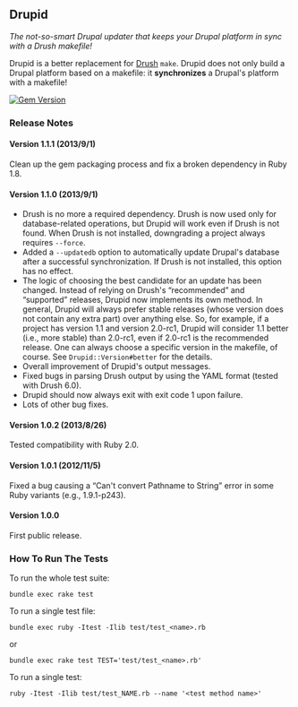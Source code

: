 ## Drupid

_The not-so-smart Drupal updater that keeps your Drupal platform in sync with a Drush makefile!_

Drupid is a better replacement for [Drush](https://github.com/drush-ops/drush) `make`. Drupid does not only build a Drupal platform based on a makefile: it **synchronizes** a Drupal's platform with a makefile!

[![Gem Version](https://badge.fury.io/rb/drupid.png)](http://badge.fury.io/rb/drupid)


### Release Notes ###

#### Version 1.1.1 (2013/9/1) ####

Clean up the gem packaging process and fix a broken dependency in Ruby 1.8.

#### Version 1.1.0 (2013/9/1) ####

- Drush is no more a required dependency. Drush is now used only for database-related operations, but Drupid will work even if Drush is not found. When Drush is not installed, downgrading a project always requires `--force`.
- Added a `--updatedb` option to automatically update Drupal's database after a successful synchronization. If Drush is not installed, this option has no effect.
- The logic of choosing the best candidate for an update has been changed. Instead of relying on Drush's “recommended” and “supported” releases, Drupid now implements its own method. In general, Drupid will always prefer stable releases (whose version does not contain any extra part) over anything else. So, for example, if a project has version 1.1 and version 2.0-rc1, Drupid will consider 1.1 better (i.e., more stable) than 2.0-rc1, even if 2.0-rc1 is the recommended release. One can always choose a specific version in the makefile, of course. See `Drupid::Version#better` for the details.
- Overall improvement of Drupid's output messages.
- Fixed bugs in parsing Drush output by using the YAML format (tested with Drush 6.0).
- Drupid should now always exit with exit code 1 upon failure.
- Lots of other bug fixes.


#### Version 1.0.2 (2013/8/26) ####

Tested compatibility with Ruby 2.0.

#### Version 1.0.1 (2012/11/5) ####

Fixed a bug causing a “Can't convert Pathname to String” error in some Ruby variants (e.g., 1.9.1-p243).

#### Version 1.0.0 ####

First public release.


### How To Run The Tests ###

To run the whole test suite:

    bundle exec rake test

To run a single test file:

    bundle exec ruby -Itest -Ilib test/test_<name>.rb

or

    bundle exec rake test TEST='test/test_<name>.rb'

To run a single test:

    ruby -Itest -Ilib test/test_NAME.rb --name '<test method name>'
